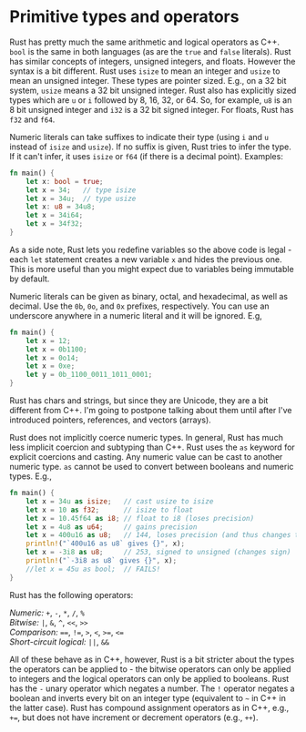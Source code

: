# Primitive types and operators

Rust has pretty much the same arithmetic and logical operators as C++. `bool` is
the same in both languages (as are the `true` and `false` literals). Rust has
similar concepts of integers, unsigned integers, and floats. However the syntax
is a bit different. Rust uses `isize` to mean an integer and `usize` to mean an
unsigned integer. These types are pointer sized. E.g., on a 32 bit system,
`usize` means a 32 bit unsigned integer. Rust also has explicitly sized types
which are `u` or `i` followed by 8, 16, 32, or 64. So, for example, `u8` is an 8
bit unsigned integer and `i32` is a 32 bit signed integer. For floats, Rust has
`f32` and `f64`.

Numeric literals can take suffixes to indicate their type (using `i` and `u`
instead of `isize` and `usize`). If no suffix is given, Rust tries to infer the
type. If it can't infer, it uses `isize` or `f64` (if there is a decimal point).
Examples:

```rust
fn main() {
    let x: bool = true;
    let x = 34;   // type isize
    let x = 34u;  // type usize
    let x: u8 = 34u8;
    let x = 34i64;
    let x = 34f32;
}
```

As a side note, Rust lets you redefine variables so the above code is legal -
each `let` statement creates a new variable `x` and hides the previous one. This
is more useful than you might expect due to variables being immutable by
default.

Numeric literals can be given as binary, octal, and hexadecimal, as well as
decimal. Use the `0b`, `0o`, and `0x` prefixes, respectively. You can use an
underscore anywhere in a numeric literal and it will be ignored. E.g,

```rust
fn main() {
    let x = 12;
    let x = 0b1100;
    let x = 0o14;
    let x = 0xe;
    let y = 0b_1100_0011_1011_0001;
}
```

Rust has chars and strings, but since they are Unicode, they are a bit different
from C++. I'm going to postpone talking about them until after I've introduced
pointers, references, and vectors (arrays).

Rust does not implicitly coerce numeric types. In general, Rust has much less
implicit coercion and subtyping than C++. Rust uses the `as` keyword for
explicit coercions and casting. Any numeric value can be cast to another numeric
type. `as` cannot be used to convert between booleans and numeric types. E.g.,

```rust
fn main() {
    let x = 34u as isize;   // cast usize to isize
    let x = 10 as f32;      // isize to float
    let x = 10.45f64 as i8; // float to i8 (loses precision)
    let x = 4u8 as u64;     // gains precision
    let x = 400u16 as u8;   // 144, loses precision (and thus changes the value)
    println!("`400u16 as u8` gives {}", x);
    let x = -3i8 as u8;     // 253, signed to unsigned (changes sign)
    println!("`-3i8 as u8` gives {}", x);
    //let x = 45u as bool;  // FAILS!
}
```

Rust has the following operators:

*Numeric:* `+`, `-`, `*`, `/`, `%`\
*Bitwise:* `|`, `&`, `^`, `<<`, `>>`\
*Comparison:* `==`, `!=`, `>`, `<`, `>=`, `<=`\
*Short-circuit logical:* `||`, `&&`

All of these behave as in C++, however, Rust is a bit stricter about the types
the operators can be applied to - the bitwise operators can only be applied to
integers and the logical operators can only be applied to booleans. Rust has the
`-` unary operator which negates a number. The `!` operator negates a boolean
and inverts every bit on an integer type (equivalent to `~` in C++ in the latter
case). Rust has compound assignment operators as in C++, e.g., `+=`, but does
not have increment or decrement operators (e.g., `++`).
